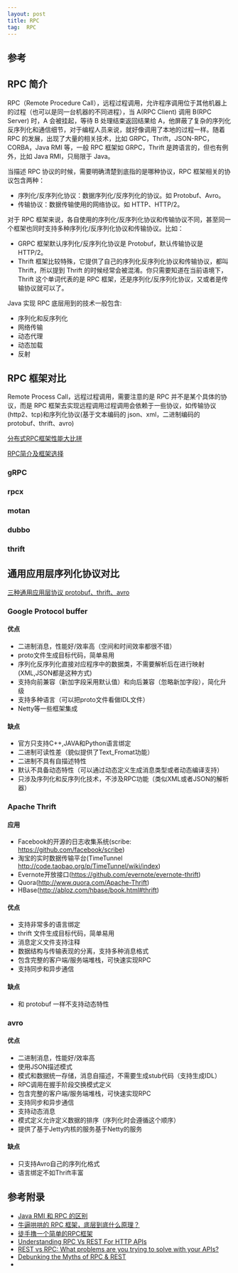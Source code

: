 ```yaml
---
layout: post
title: RPC
tag:  RPC
---
```


## 参考

## RPC 简介
RPC（Remote Procedure Call），远程过程调用，允许程序调用位于其他机器上的过程（也可以是同一台机器的不同进程），当 A(RPC Client) 调用 B(RPC Server) 时，A 会被挂起，等待 B 处理结束返回结果给 A，他屏蔽了复杂的序列化反序列化和通信细节，对于编程人员来说，就好像调用了本地的过程一样。随着 RPC 的发展，出现了大量的相关技术，比如 GRPC，Thrift，JSON-RPC，CORBA，Java RMI 等，一般 RPC 框架如 GRPC，Thrift 是跨语言的，但也有例外，比如 Java RMI，只局限于 Java。

当描述 RPC 协议的时候，需要明确清楚到底指的是哪种协议，RPC 框架相关的协议包含两种：
* 序列化/反序列化协议：数据序列化/反序列化的协议。如 Protobuf、Avro。
* 传输协议：数据传输使用的网络协议。如 HTTP、HTTP/2。

对于 RPC 框架来说，各自使用的序列化/反序列化协议和传输协议不同，甚至同一个框架也同时支持多种序列化/反序列化协议和传输协议。比如：
* GRPC 框架默认序列化/反序列化协议是 Protobuf，默认传输协议是 HTTP/2。
* Thrift 框架比较特殊，它提供了自己的序列化反序列化协议和传输协议，都叫 Thrift，所以提到 Thrift 的时候经常会被混淆。你只需要知道在当前语境下，Thrift 这个单词代表的是 RPC 框架，还是序列化/反序列化协议，又或者是传输协议就可以了。

Java 实现 RPC 底层用到的技术一般包含:
* 序列化和反序列化
* 网络传输
* 动态代理
* 动态加载
* 反射

## RPC 框架对比
Remote Process Call，远程过程调用，需要注意的是 RPC 并不是某个具体的协议，而是 RPC 框架去实现远程调用过程调用会依赖于一些协议，如传输协议(http2、tcp)和序列化协议(基于文本编码的 json、xml，二进制编码的 protobuf、thrift、avro) 

[分布式RPC框架性能大比拼](https://colobu.com/2016/09/05/benchmarks-of-popular-rpc-frameworks/)

[RPC简介及框架选择](https://www.jianshu.com/p/b0343bfd216e)

### gRPC
### rpcx
### motan
### dubbo
### thrift

## 通用应用层序列化协议对比
[三种通用应用层协议 protobuf、thrift、avro](https://www.douban.com/note/523340109/)

### Google Protocol buffer
#### 优点
* 二进制消息，性能好/效率高（空间和时间效率都很不错）
* proto文件生成目标代码，简单易用
* 序列化反序列化直接对应程序中的数据类，不需要解析后在进行映射(XML,JSON都是这种方式)
* 支持向前兼容（新加字段采用默认值）和向后兼容（忽略新加字段），简化升级
* 支持多种语言（可以把proto文件看做IDL文件）
* Netty等一些框架集成

#### 缺点
* 官方只支持C++,JAVA和Python语言绑定
* 二进制可读性差（貌似提供了Text_Fromat功能）
* 二进制不具有自描述特性
* 默认不具备动态特性（可以通过动态定义生成消息类型或者动态编译支持）
* 只涉及序列化和反序列化技术，不涉及RPC功能（类似XML或者JSON的解析器）

### Apache Thrift
#### 应用
* Facebook的开源的日志收集系统(scribe: https://github.com/facebook/scribe)
* 淘宝的实时数据传输平台(TimeTunnel http://code.taobao.org/p/TimeTunnel/wiki/index)
* Evernote开放接口(https://github.com/evernote/evernote-thrift)
* Quora(http://www.quora.com/Apache-Thrift)
* HBase(http://abloz.com/hbase/book.html#thrift)

#### 优点
* 支持非常多的语言绑定
* thrift 文件生成目标代码，简单易用
* 消息定义文件支持注释
* 数据结构与传输表现的分离，支持多种消息格式
* 包含完整的客户端/服务端堆栈，可快速实现RPC
* 支持同步和异步通信

#### 缺点
* 和 protobuf 一样不支持动态特性

### avro
#### 优点
* 二进制消息，性能好/效率高
* 使用JSON描述模式
* 模式和数据统一存储，消息自描述，不需要生成stub代码（支持生成IDL）
* RPC调用在握手阶段交换模式定义
* 包含完整的客户端/服务端堆栈，可快速实现RPC
* 支持同步和异步通信
* 支持动态消息
* 模式定义允许定义数据的排序（序列化时会遵循这个顺序）
* 提供了基于Jetty内核的服务基于Netty的服务

#### 缺点
* 只支持Avro自己的序列化格式
* 语言绑定不如Thrift丰富

## 参考附录
* [Java RMI 和 RPC 的区别](https://mp.weixin.qq.com/s?__biz=MzI3ODcxMzQzMw==&mid=2247486403&idx=1&sn=3ec98d1553969ad38fbd225aef2c9807&chksm=eb538ef5dc2407e3ee906c378776baf473d2a27ae0e98ebd0970c1050eb2cb30a0467c84ceb5&scene=21#wechat_redirect)
* [牛逼哄哄的 RPC 框架，底层到底什么原理？](https://mp.weixin.qq.com/s?__biz=MzI3ODcxMzQzMw==&mid=2247487507&idx=1&sn=7511f822bf95b25a2586dfdb0c06546f&chksm=eb539525dc241c33507a02d137bd48b9d9e2a33c8b76030f6cc372d0cfa478c8d83d230a9e96&scene=21#wechat_redirect)
* [徒手撸一个简单的RPC框架](https://juejin.im/post/5c4481a4f265da613438aec3)
* [Understanding RPC Vs REST For HTTP APIs](https://www.smashingmagazine.com/2016/09/understanding-rest-and-rpc-for-http-apis/)
* [REST vs RPC: What problems are you trying to solve with your APIs?](https://cloud.google.com/blog/products/application-development/rest-vs-rpc-what-problems-are-you-trying-to-solve-with-your-apis)
* [Debunking the Myths of RPC & REST](https://camratus.com/2017/03/30/debunking-the-myths-of-rpc-rest/)
* 